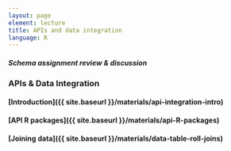 ```yaml
---
layout: page
element: lecture
title: APIs and data integration
language: R
---
```


#### *Schema assignment review & discussion*

### APIs & Data Integration

#### [Introduction]({{ site.baseurl }}/materials/api-integration-intro)

#### [API R packages]({{ site.baseurl }}/materials/api-R-packages)

#### [Joining data]({{ site.baseurl }}/materials/data-table-roll-joins)